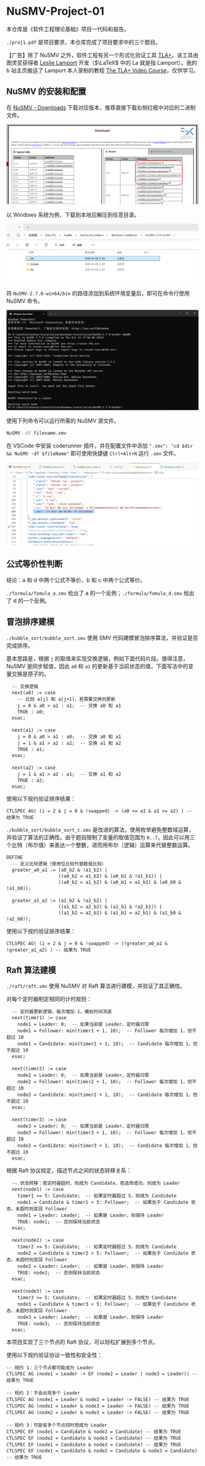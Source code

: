 # NuSMV-Project-01

本仓库是《软件工程理论基础》项目一代码和报告。

`./proj1.pdf` 是项目要求，本仓库完成了项目要求中的三个题目。

【广告】除了 NuSMV 之外，软件工程有另一个形式化验证工具 [TLA+](https://lamport.azurewebsites.net/tla/tla.html?from=https://research.microsoft.com/users/lamport/tla/tla.html&type=path)。该工具由图灵奖获得者 [Leslie Lamport](https://lamport.azurewebsites.net/) 开发（$\LaTeX$ 中的 La 就是指 Lamport）。我的 b 站主页搬运了 Lamport 本人录制的教程 [The TLA+ Video Course](https://www.bilibili.com/video/BV1JG4y1Y7tj/?spm_id_from=333.1387.0.0)，仅供学习。

## NuSMV 的安装和配置

在 [NuSMV - Downloads](https://nusmv.fbk.eu/downloads.html) 下载对应版本，推荐直接下载右侧红框中对应的二进制文件。

![](README/image-20250409220444339.png)

以 Windows 系统为例，下载到本地后解压到任意目录。

![](README/image-20250409220659073.png)

将 `NuSMV-2.7.0-win64/bin` 的路径添加到系统环境变量后，即可在命令行使用 NuSMV 命令。

![](README/image-20250409220816371.png)

使用下列命令可以运行所需的 NuSMV 源文件。

```bash
NuSMV -df filename.smv
```

在 VSCode 中安装 coderunner 插件，并在配置文件中添加 `".smv": "cd $dir && NuSMV -df $fileName"` 即可使用快捷键 `Ctrl+Alt+N` 运行 `.smv` 文件。

![](README/image-20250409220936979.png)

## 公式等价性判断

结论：a 和 d 中两个公式不等价，b 和 c 中两个公式等价。

`./formula/fomula_a.smv` 给出了 a 的一个反例；`./formula/fomula_d.smv` 给出了 d 的一个反例。

## 冒泡排序建模

`./bubble_sort/bubble_sort.smv` 使用 SMV 代码建模冒泡排序算法，并验证是否完成排序。

基本思路是，根据 `j` 的取值来实现交换逻辑，例如下面代码片段。值得注意，NuSMV 是同步赋值，因此 `a0` 和 `a1` 的更新基于当前状态的值，下面写法中的变量交换是原子的。

```smv
  -- 交换逻辑
  next(a0) := case
    -- 比较 a[j] 和 a[j+1]，若需要交换则更新
    j = 0 & a0 > a1 : a1;  -- 交换 a0 和 a1
    TRUE : a0;
  esac;

  next(a1) := case
    j = 0 & a0 > a1 : a0;  -- 交换 a0 和 a1
    j = 1 & a1 > a2 : a2;  -- 交换 a1 和 a2
    TRUE : a1;
  esac;

  next(a2) := case
    j = 1 & a1 > a2 : a1;  -- 交换 a1 和 a2
    TRUE : a2;
  esac;
```

使用以下规约验证排序结果：

```smv
CTLSPEC AG( (i = 2 & j = 0 & !swapped) -> (a0 <= a1 & a1 <= a2) ) -- 结果为 TRUE
```

`./bubble_sort/bubble_sort_c.smv` 是改进的算法，使用枚举避免整数域运算，并验证了算法的正确性。由于题目限制了变量的取值范围为 `0..7`，因此可以用三个比特（布尔值）来表达一个整数，进而用布尔（逻辑）运算来代替整数运算。

```smv
DEFINE
  -- 定义比较逻辑（使用位比较代替数值比较）
  greater_a0_a1 := (a0_b2 & !a1_b2) | 
                   ((a0_b2 = a1_b2) & (a0_b1 & !a1_b1)) | 
                   ((a0_b2 = a1_b2) & (a0_b1 = a1_b1) & (a0_b0 & !a1_b0));

  greater_a1_a2 := (a1_b2 & !a2_b2) | 
                   ((a1_b2 = a2_b2) & (a1_b1 & !a2_b1)) | 
                   ((a1_b2 = a2_b2) & (a1_b1 = a2_b1) & (a1_b0 & !a2_b0));
```

使用以下规约验证排序结果：

```smv
CTLSPEC AG( (i = 2 & j = 0 & !swapped) -> (!greater_a0_a1 & !greater_a1_a2) ) -- 结果为 TRUE
```

## Raft 算法建模

`./raft/raft.smv` 使用 NuSMV 对 Raft 算法进行建模，并验证了其正确性。

对每个定时器制定相同的计时规则：

```smv
  -- 定时器更新逻辑，每次增加 1，模拟时间流逝
  next(timer1) := case
    node1 = Leader: 0;  -- 如果当前是 Leader，定时器归零
    node1 = Follower: min(timer1 + 1, 10);  -- Follower 每次增加 1，但不超过 10
    node1 = Candidate: min(timer1 + 1, 10);  -- Candidate 每次增加 1，但不超过 10
  esac;

  next(timer2) := case
    node2 = Leader: 0;  -- 如果当前是 Leader，定时器归零
    node2 = Follower: min(timer2 + 1, 10);  -- Follower 每次增加 1，但不超过 10
    node2 = Candidate: min(timer2 + 1, 10);  -- Candidate 每次增加 1，但不超过 10
  esac;

  next(timer3) := case
    node3 = Leader: 0;  -- 如果当前是 Leader，定时器归零
    node3 = Follower: min(timer3 + 1, 10);  -- Follower 每次增加 1，但不超过 10
    node3 = Candidate: min(timer3 + 1, 10);  -- Candidate 每次增加 1，但不超过 10
  esac;
```

根据 Raft 协议规定，描述节点之间的状态转移关系：

```smv
  -- 状态转移：若定时器超时，则成为 Candidate，若选举成功，则成为 Leader
  next(node1) := case
    timer1 >= 5: Candidate;  -- 如果定时器超过 5，则成为 Candidate
    node1 = Candidate & timer1 < 5: Follower;  -- 如果处于 Candidate 状态，未超时则变回 Follower
    node1 = Leader: Leader;  -- 如果是 Leader，则保持 Leader
    TRUE: node1;  -- 否则保持当前状态
  esac;

  next(node2) := case
    timer2 >= 5: Candidate;  -- 如果定时器超过 5，则成为 Candidate
    node2 = Candidate & timer2 < 5: Follower;  -- 如果处于 Candidate 状态，未超时则变回 Follower
    node2 = Leader: Leader;  -- 如果是 Leader，则保持 Leader
    TRUE: node2;  -- 否则保持当前状态
  esac;

  next(node3) := case
    timer3 >= 5: Candidate;  -- 如果定时器超过 5，则成为 Candidate
    node3 = Candidate & timer3 < 5: Follower;  -- 如果处于 Candidate 状态，未超时则变回 Follower
    node3 = Leader: Leader;  -- 如果是 Leader，则保持 Leader
    TRUE: node3;  -- 否则保持当前状态
  esac;
```

本项目实现了三个节点的 Raft 协议，可以轻松扩展到多个节点。

使用以下规约验证协议一致性和安全性：

```smv
-- 规约 1：三个节点都可能成为 Leader
CTLSPEC AG (node1 = Leader -> EF (node2 = Leader | node3 = Leader)) -- 结果为 TRUE

-- 规约 2：不会出现多个 Leader
CTLSPEC AG (node1 = Leader & node2 = Leader -> FALSE) -- 结果为 TRUE
CTLSPEC AG (node1 = Leader & node3 = Leader -> FALSE) -- 结果为 TRUE
CTLSPEC AG (node2 = Leader & node3 = Leader -> FALSE) -- 结果为 TRUE

-- 规约 3：可能有多个节点同时想成为 Leader
CTLSPEC EF (node1 = Candidate & node2 = Candidate) -- 结果为 TRUE
CTLSPEC EF (node2 = Candidate & node3 = Candidate) -- 结果为 TRUE
CTLSPEC EF (node1 = Candidate & node3 = Candidate) -- 结果为 TRUE
CTLSPEC EF (node1 = Candidate & node2 = Candidate & node3 = Candidate) -- 结果为 TRUE
```

